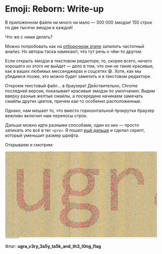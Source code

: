 # Emoji: Reborn: Write-up

В приложенном файле ни много ни мало — 300 000 эмодзи! 150 строк по две тысячи эмодзи в каждой!

Что же с ними делать?

Можно попробовать как на [отборочном этапе](https://github.com/upmlctf/2018-quals/tree/master/emoji) запилить частотный анализ. Но авторы таска намекают, что тут речь о чём-то другом.

Если открыть эмодзи в текстовом редакторе, то, скорее всего, ничего хорошего из этого не выйдет — дело в том, что они не такие красивые, как в ваших любимых мессенджерах и соцсетях 😄. Хотя, как мы убедимся позже, это можно будет заметить и в текстовом редакторе.

Откроем текстовый файл... в браузере! Действительно, Chrome последней версии, показывает красивые эмодзи по умолчанию. Видим вверху разные желтые смайлы, а посередине начинаем замечать смайлы других цветов, причем как-то особенно расположенные.

Однако, нам мешает то, что вместо горизонтальной прокрутки браузер вежливо включил нам переносы строк.

Дальше можно идти разными способами, один из них — просто запихать это всё в тег `<pre>`. Я пошел [ещё дальше](private/solve.py) и сделал скрипт, который уменьшит размер шрифта.

Открываем и смотрим:

![Флаг прямо перед нами](images/flag_beginning.png)

Флаг: **ugra_v3ry_3a5y_ta5k_and_th3_l0ng_flag**
